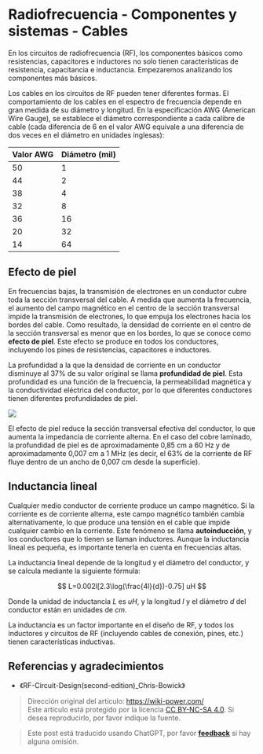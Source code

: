# Radiofrecuencia - Componentes y sistemas - Cables

En los circuitos de radiofrecuencia (RF), los componentes básicos como resistencias, capacitores e inductores no solo tienen características de resistencia, capacitancia e inductancia. Empezaremos analizando los componentes más básicos.

Los cables en los circuitos de RF pueden tener diferentes formas. El comportamiento de los cables en el espectro de frecuencia depende en gran medida de su diámetro y longitud. En la especificación AWG (American Wire Gauge), se establece el diámetro correspondiente a cada calibre de cable (cada diferencia de 6 en el valor AWG equivale a una diferencia de dos veces en el diámetro en unidades inglesas):

| Valor AWG | Diámetro (mil) |
| --------- | -------------- |
| 50        | 1              |
| 44        | 2              |
| 38        | 4              |
| 32        | 8              |
| 36        | 16             |
| 20        | 32             |
| 14        | 64             |

## Efecto de piel

En frecuencias bajas, la transmisión de electrones en un conductor cubre toda la sección transversal del cable. A medida que aumenta la frecuencia, el aumento del campo magnético en el centro de la sección transversal impide la transmisión de electrones, lo que empuja los electrones hacia los bordes del cable. Como resultado, la densidad de corriente en el centro de la sección transversal es menor que en los bordes, lo que se conoce como **efecto de piel**. Este efecto se produce en todos los conductores, incluyendo los pines de resistencias, capacitores e inductores.

La profundidad a la que la densidad de corriente en un conductor disminuye al 37% de su valor original se llama **profundidad de piel**. Esta profundidad es una función de la frecuencia, la permeabilidad magnética y la conductividad eléctrica del conductor, por lo que diferentes conductores tienen diferentes profundidades de piel.

![](https://wiki-media-1253965369.cos.ap-guangzhou.myqcloud.com/img/20220408141754.png)

El efecto de piel reduce la sección transversal efectiva del conductor, lo que aumenta la impedancia de corriente alterna. En el caso del cobre laminado, la profundidad de piel es de aproximadamente 0,85 cm a 60 Hz y de aproximadamente 0,007 cm a 1 MHz (es decir, el 63% de la corriente de RF fluye dentro de un ancho de 0,007 cm desde la superficie).

## Inductancia lineal

Cualquier medio conductor de corriente produce un campo magnético. Si la corriente es de corriente alterna, este campo magnético también cambia alternativamente, lo que produce una tensión en el cable que impide cualquier cambio en la corriente. Este fenómeno se llama **autoinducción**, y los conductores que lo tienen se llaman inductores. Aunque la inductancia lineal es pequeña, es importante tenerla en cuenta en frecuencias altas.

La inductancia lineal depende de la longitud y el diámetro del conductor, y se calcula mediante la siguiente fórmula:

$$
L=0.002l[2.3\log(\frac{4l}{d})-0.75] uH
$$

Donde la unidad de inductancia $L$ es $uH$, y la longitud $l$ y el diámetro $d$ del conductor están en unidades de $cm$.

La inductancia es un factor importante en el diseño de RF, y todos los inductores y circuitos de RF (incluyendo cables de conexión, pines, etc.) tienen características inductivas.

## Referencias y agradecimientos

- 《RF-Circuit-Design(second-edition)\_Chris-Bowick》

> Dirección original del artículo: <https://wiki-power.com/>  
> Este artículo está protegido por la licencia [CC BY-NC-SA 4.0](https://creativecommons.org/licenses/by/4.0/deed.zh). Si desea reproducirlo, por favor indique la fuente.

> Este post está traducido usando ChatGPT, por favor [**feedback**](https://github.com/linyuxuanlin/Wiki_MkDocs/issues/new) si hay alguna omisión.

